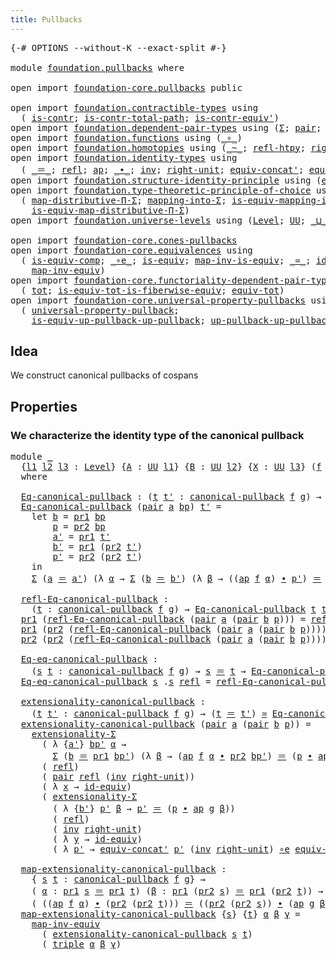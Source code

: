 ```yaml
---
title: Pullbacks
---
```


<pre class="Agda"><a id="35" class="Symbol">{-#</a> <a id="39" class="Keyword">OPTIONS</a> <a id="47" class="Pragma">--without-K</a> <a id="59" class="Pragma">--exact-split</a> <a id="73" class="Symbol">#-}</a>

<a id="78" class="Keyword">module</a> <a id="85" href="foundation.pullbacks.html" class="Module">foundation.pullbacks</a> <a id="106" class="Keyword">where</a>

<a id="113" class="Keyword">open</a> <a id="118" class="Keyword">import</a> <a id="125" href="foundation-core.pullbacks.html" class="Module">foundation-core.pullbacks</a> <a id="151" class="Keyword">public</a>

<a id="159" class="Keyword">open</a> <a id="164" class="Keyword">import</a> <a id="171" href="foundation.contractible-types.html" class="Module">foundation.contractible-types</a> <a id="201" class="Keyword">using</a>
  <a id="209" class="Symbol">(</a> <a id="211" href="foundation-core.contractible-types.html#1006" class="Function">is-contr</a><a id="219" class="Symbol">;</a> <a id="221" href="foundation-core.contractible-types.html#2046" class="Function">is-contr-total-path</a><a id="240" class="Symbol">;</a> <a id="242" href="foundation-core.contractible-types.html#3813" class="Function">is-contr-equiv&#39;</a><a id="257" class="Symbol">)</a>
<a id="259" class="Keyword">open</a> <a id="264" class="Keyword">import</a> <a id="271" href="foundation.dependent-pair-types.html" class="Module">foundation.dependent-pair-types</a> <a id="303" class="Keyword">using</a> <a id="309" class="Symbol">(</a><a id="310" href="foundation-core.dependent-pair-types.html#515" class="Record">Σ</a><a id="311" class="Symbol">;</a> <a id="313" href="foundation-core.dependent-pair-types.html#588" class="InductiveConstructor">pair</a><a id="317" class="Symbol">;</a> <a id="319" href="foundation-core.dependent-pair-types.html#605" class="Field">pr1</a><a id="322" class="Symbol">;</a> <a id="324" href="foundation-core.dependent-pair-types.html#617" class="Field">pr2</a><a id="327" class="Symbol">;</a> <a id="329" href="foundation-core.dependent-pair-types.html#1077" class="Function">triple</a><a id="335" class="Symbol">)</a>
<a id="337" class="Keyword">open</a> <a id="342" class="Keyword">import</a> <a id="349" href="foundation.functions.html" class="Module">foundation.functions</a> <a id="370" class="Keyword">using</a> <a id="376" class="Symbol">(</a><a id="377" href="foundation-core.functions.html#420" class="Function Operator">_∘_</a><a id="380" class="Symbol">)</a>
<a id="382" class="Keyword">open</a> <a id="387" class="Keyword">import</a> <a id="394" href="foundation.homotopies.html" class="Module">foundation.homotopies</a> <a id="416" class="Keyword">using</a> <a id="422" class="Symbol">(</a><a id="423" href="foundation-core.homotopies.html#627" class="Function Operator">_~_</a><a id="426" class="Symbol">;</a> <a id="428" href="foundation-core.homotopies.html#741" class="Function">refl-htpy</a><a id="437" class="Symbol">;</a> <a id="439" href="foundation-core.homotopies.html#2584" class="Function">right-unit-htpy</a><a id="454" class="Symbol">)</a>
<a id="456" class="Keyword">open</a> <a id="461" class="Keyword">import</a> <a id="468" href="foundation.identity-types.html" class="Module">foundation.identity-types</a> <a id="494" class="Keyword">using</a>
  <a id="502" class="Symbol">(</a> <a id="504" href="foundation-core.identity-types.html#1865" class="Function Operator">_＝_</a><a id="507" class="Symbol">;</a> <a id="509" href="foundation-core.identity-types.html#1820" class="InductiveConstructor">refl</a><a id="513" class="Symbol">;</a> <a id="515" href="foundation-core.identity-types.html#4003" class="Function">ap</a><a id="517" class="Symbol">;</a> <a id="519" href="foundation-core.identity-types.html#2425" class="Function Operator">_∙_</a><a id="522" class="Symbol">;</a> <a id="524" href="foundation-core.identity-types.html#2729" class="Function">inv</a><a id="527" class="Symbol">;</a> <a id="529" href="foundation-core.identity-types.html#3074" class="Function">right-unit</a><a id="539" class="Symbol">;</a> <a id="541" href="foundation.identity-types.html#2709" class="Function">equiv-concat&#39;</a><a id="554" class="Symbol">;</a> <a id="556" href="foundation.identity-types.html#1228" class="Function">equiv-inv</a><a id="565" class="Symbol">)</a>
<a id="567" class="Keyword">open</a> <a id="572" class="Keyword">import</a> <a id="579" href="foundation.structure-identity-principle.html" class="Module">foundation.structure-identity-principle</a> <a id="619" class="Keyword">using</a> <a id="625" class="Symbol">(</a><a id="626" href="foundation.structure-identity-principle.html#2994" class="Function">extensionality-Σ</a><a id="642" class="Symbol">)</a>
<a id="644" class="Keyword">open</a> <a id="649" class="Keyword">import</a> <a id="656" href="foundation.type-theoretic-principle-of-choice.html" class="Module">foundation.type-theoretic-principle-of-choice</a> <a id="702" class="Keyword">using</a>
  <a id="710" class="Symbol">(</a> <a id="712" href="foundation.type-theoretic-principle-of-choice.html#2774" class="Function">map-distributive-Π-Σ</a><a id="732" class="Symbol">;</a> <a id="734" href="foundation.type-theoretic-principle-of-choice.html#6373" class="Function">mapping-into-Σ</a><a id="748" class="Symbol">;</a> <a id="750" href="foundation.type-theoretic-principle-of-choice.html#6577" class="Function">is-equiv-mapping-into-Σ</a><a id="773" class="Symbol">;</a>
    <a id="779" href="foundation.type-theoretic-principle-of-choice.html#3923" class="Function">is-equiv-map-distributive-Π-Σ</a><a id="808" class="Symbol">)</a>
<a id="810" class="Keyword">open</a> <a id="815" class="Keyword">import</a> <a id="822" href="foundation.universe-levels.html" class="Module">foundation.universe-levels</a> <a id="849" class="Keyword">using</a> <a id="855" class="Symbol">(</a><a id="856" href="Agda.Primitive.html#597" class="Postulate">Level</a><a id="861" class="Symbol">;</a> <a id="863" href="foundation-core.universe-levels.html#235" class="Primitive">UU</a><a id="865" class="Symbol">;</a> <a id="867" href="Agda.Primitive.html#810" class="Primitive Operator">_⊔_</a><a id="870" class="Symbol">)</a>

<a id="873" class="Keyword">open</a> <a id="878" class="Keyword">import</a> <a id="885" href="foundation-core.cones-pullbacks.html" class="Module">foundation-core.cones-pullbacks</a>
<a id="917" class="Keyword">open</a> <a id="922" class="Keyword">import</a> <a id="929" href="foundation-core.equivalences.html" class="Module">foundation-core.equivalences</a> <a id="958" class="Keyword">using</a>
  <a id="966" class="Symbol">(</a> <a id="968" href="foundation-core.equivalences.html#7197" class="Function">is-equiv-comp</a><a id="981" class="Symbol">;</a> <a id="983" href="foundation-core.equivalences.html#7869" class="Function Operator">_∘e_</a><a id="987" class="Symbol">;</a> <a id="989" href="foundation-core.equivalences.html#1556" class="Function">is-equiv</a><a id="997" class="Symbol">;</a> <a id="999" href="foundation-core.equivalences.html#4187" class="Function">map-inv-is-equiv</a><a id="1015" class="Symbol">;</a> <a id="1017" href="foundation-core.equivalences.html#1621" class="Function Operator">_≃_</a><a id="1020" class="Symbol">;</a> <a id="1022" href="foundation-core.equivalences.html#2494" class="Function">id-equiv</a><a id="1030" class="Symbol">;</a>
    <a id="1036" href="foundation-core.equivalences.html#5036" class="Function">map-inv-equiv</a><a id="1049" class="Symbol">)</a>
<a id="1051" class="Keyword">open</a> <a id="1056" class="Keyword">import</a> <a id="1063" href="foundation-core.functoriality-dependent-pair-types.html" class="Module">foundation-core.functoriality-dependent-pair-types</a> <a id="1114" class="Keyword">using</a>
  <a id="1122" class="Symbol">(</a> <a id="1124" href="foundation-core.functoriality-dependent-pair-types.html#1894" class="Function">tot</a><a id="1127" class="Symbol">;</a> <a id="1129" href="foundation-core.functoriality-dependent-pair-types.html#5882" class="Function">is-equiv-tot-is-fiberwise-equiv</a><a id="1160" class="Symbol">;</a> <a id="1162" href="foundation-core.functoriality-dependent-pair-types.html#6817" class="Function">equiv-tot</a><a id="1171" class="Symbol">)</a>
<a id="1173" class="Keyword">open</a> <a id="1178" class="Keyword">import</a> <a id="1185" href="foundation-core.universal-property-pullbacks.html" class="Module">foundation-core.universal-property-pullbacks</a> <a id="1230" class="Keyword">using</a>
  <a id="1238" class="Symbol">(</a> <a id="1240" href="foundation-core.universal-property-pullbacks.html#687" class="Function">universal-property-pullback</a><a id="1267" class="Symbol">;</a>
    <a id="1273" href="foundation-core.universal-property-pullbacks.html#1468" class="Function">is-equiv-up-pullback-up-pullback</a><a id="1305" class="Symbol">;</a> <a id="1307" href="foundation-core.universal-property-pullbacks.html#1950" class="Function">up-pullback-up-pullback-is-equiv</a><a id="1339" class="Symbol">)</a>
</pre>
## Idea

We construct canonical pullbacks of cospans

## Properties

### We characterize the identity type of the canonical pullback

<pre class="Agda"><a id="1488" class="Keyword">module</a> <a id="1495" href="foundation.pullbacks.html#1495" class="Module">_</a>
  <a id="1499" class="Symbol">{</a><a id="1500" href="foundation.pullbacks.html#1500" class="Bound">l1</a> <a id="1503" href="foundation.pullbacks.html#1503" class="Bound">l2</a> <a id="1506" href="foundation.pullbacks.html#1506" class="Bound">l3</a> <a id="1509" class="Symbol">:</a> <a id="1511" href="Agda.Primitive.html#597" class="Postulate">Level</a><a id="1516" class="Symbol">}</a> <a id="1518" class="Symbol">{</a><a id="1519" href="foundation.pullbacks.html#1519" class="Bound">A</a> <a id="1521" class="Symbol">:</a> <a id="1523" href="foundation-core.universe-levels.html#235" class="Primitive">UU</a> <a id="1526" href="foundation.pullbacks.html#1500" class="Bound">l1</a><a id="1528" class="Symbol">}</a> <a id="1530" class="Symbol">{</a><a id="1531" href="foundation.pullbacks.html#1531" class="Bound">B</a> <a id="1533" class="Symbol">:</a> <a id="1535" href="foundation-core.universe-levels.html#235" class="Primitive">UU</a> <a id="1538" href="foundation.pullbacks.html#1503" class="Bound">l2</a><a id="1540" class="Symbol">}</a> <a id="1542" class="Symbol">{</a><a id="1543" href="foundation.pullbacks.html#1543" class="Bound">X</a> <a id="1545" class="Symbol">:</a> <a id="1547" href="foundation-core.universe-levels.html#235" class="Primitive">UU</a> <a id="1550" href="foundation.pullbacks.html#1506" class="Bound">l3</a><a id="1552" class="Symbol">}</a> <a id="1554" class="Symbol">(</a><a id="1555" href="foundation.pullbacks.html#1555" class="Bound">f</a> <a id="1557" class="Symbol">:</a> <a id="1559" href="foundation.pullbacks.html#1519" class="Bound">A</a> <a id="1561" class="Symbol">→</a> <a id="1563" href="foundation.pullbacks.html#1543" class="Bound">X</a><a id="1564" class="Symbol">)</a> <a id="1566" class="Symbol">(</a><a id="1567" href="foundation.pullbacks.html#1567" class="Bound">g</a> <a id="1569" class="Symbol">:</a> <a id="1571" href="foundation.pullbacks.html#1531" class="Bound">B</a> <a id="1573" class="Symbol">→</a> <a id="1575" href="foundation.pullbacks.html#1543" class="Bound">X</a><a id="1576" class="Symbol">)</a>
  <a id="1580" class="Keyword">where</a>

  <a id="1589" href="foundation.pullbacks.html#1589" class="Function">Eq-canonical-pullback</a> <a id="1611" class="Symbol">:</a> <a id="1613" class="Symbol">(</a><a id="1614" href="foundation.pullbacks.html#1614" class="Bound">t</a> <a id="1616" href="foundation.pullbacks.html#1616" class="Bound">t&#39;</a> <a id="1619" class="Symbol">:</a> <a id="1621" href="foundation-core.pullbacks.html#820" class="Function">canonical-pullback</a> <a id="1640" href="foundation.pullbacks.html#1555" class="Bound">f</a> <a id="1642" href="foundation.pullbacks.html#1567" class="Bound">g</a><a id="1643" class="Symbol">)</a> <a id="1645" class="Symbol">→</a> <a id="1647" href="foundation-core.universe-levels.html#235" class="Primitive">UU</a> <a id="1650" class="Symbol">(</a><a id="1651" href="foundation.pullbacks.html#1500" class="Bound">l1</a> <a id="1654" href="Agda.Primitive.html#810" class="Primitive Operator">⊔</a> <a id="1656" class="Symbol">(</a><a id="1657" href="foundation.pullbacks.html#1503" class="Bound">l2</a> <a id="1660" href="Agda.Primitive.html#810" class="Primitive Operator">⊔</a> <a id="1662" href="foundation.pullbacks.html#1506" class="Bound">l3</a><a id="1664" class="Symbol">))</a>
  <a id="1669" href="foundation.pullbacks.html#1589" class="Function">Eq-canonical-pullback</a> <a id="1691" class="Symbol">(</a><a id="1692" href="foundation-core.dependent-pair-types.html#588" class="InductiveConstructor">pair</a> <a id="1697" href="foundation.pullbacks.html#1697" class="Bound">a</a> <a id="1699" href="foundation.pullbacks.html#1699" class="Bound">bp</a><a id="1701" class="Symbol">)</a> <a id="1703" href="foundation.pullbacks.html#1703" class="Bound">t&#39;</a> <a id="1706" class="Symbol">=</a>
    <a id="1712" class="Keyword">let</a> <a id="1716" href="foundation.pullbacks.html#1716" class="Bound">b</a> <a id="1718" class="Symbol">=</a> <a id="1720" href="foundation-core.dependent-pair-types.html#605" class="Field">pr1</a> <a id="1724" href="foundation.pullbacks.html#1699" class="Bound">bp</a>
        <a id="1735" href="foundation.pullbacks.html#1735" class="Bound">p</a> <a id="1737" class="Symbol">=</a> <a id="1739" href="foundation-core.dependent-pair-types.html#617" class="Field">pr2</a> <a id="1743" href="foundation.pullbacks.html#1699" class="Bound">bp</a>
        <a id="1754" href="foundation.pullbacks.html#1754" class="Bound">a&#39;</a> <a id="1757" class="Symbol">=</a> <a id="1759" href="foundation-core.dependent-pair-types.html#605" class="Field">pr1</a> <a id="1763" href="foundation.pullbacks.html#1703" class="Bound">t&#39;</a>
        <a id="1774" href="foundation.pullbacks.html#1774" class="Bound">b&#39;</a> <a id="1777" class="Symbol">=</a> <a id="1779" href="foundation-core.dependent-pair-types.html#605" class="Field">pr1</a> <a id="1783" class="Symbol">(</a><a id="1784" href="foundation-core.dependent-pair-types.html#617" class="Field">pr2</a> <a id="1788" href="foundation.pullbacks.html#1703" class="Bound">t&#39;</a><a id="1790" class="Symbol">)</a>
        <a id="1800" href="foundation.pullbacks.html#1800" class="Bound">p&#39;</a> <a id="1803" class="Symbol">=</a> <a id="1805" href="foundation-core.dependent-pair-types.html#617" class="Field">pr2</a> <a id="1809" class="Symbol">(</a><a id="1810" href="foundation-core.dependent-pair-types.html#617" class="Field">pr2</a> <a id="1814" href="foundation.pullbacks.html#1703" class="Bound">t&#39;</a><a id="1816" class="Symbol">)</a>
    <a id="1822" class="Keyword">in</a>
    <a id="1829" href="foundation-core.dependent-pair-types.html#515" class="Record">Σ</a> <a id="1831" class="Symbol">(</a><a id="1832" href="foundation.pullbacks.html#1697" class="Bound">a</a> <a id="1834" href="foundation-core.identity-types.html#1865" class="Function Operator">＝</a> <a id="1836" href="foundation.pullbacks.html#1754" class="Bound">a&#39;</a><a id="1838" class="Symbol">)</a> <a id="1840" class="Symbol">(λ</a> <a id="1843" href="foundation.pullbacks.html#1843" class="Bound">α</a> <a id="1845" class="Symbol">→</a> <a id="1847" href="foundation-core.dependent-pair-types.html#515" class="Record">Σ</a> <a id="1849" class="Symbol">(</a><a id="1850" href="foundation.pullbacks.html#1716" class="Bound">b</a> <a id="1852" href="foundation-core.identity-types.html#1865" class="Function Operator">＝</a> <a id="1854" href="foundation.pullbacks.html#1774" class="Bound">b&#39;</a><a id="1856" class="Symbol">)</a> <a id="1858" class="Symbol">(λ</a> <a id="1861" href="foundation.pullbacks.html#1861" class="Bound">β</a> <a id="1863" class="Symbol">→</a> <a id="1865" class="Symbol">((</a><a id="1867" href="foundation-core.identity-types.html#4003" class="Function">ap</a> <a id="1870" href="foundation.pullbacks.html#1555" class="Bound">f</a> <a id="1872" href="foundation.pullbacks.html#1843" class="Bound">α</a><a id="1873" class="Symbol">)</a> <a id="1875" href="foundation-core.identity-types.html#2425" class="Function Operator">∙</a> <a id="1877" href="foundation.pullbacks.html#1800" class="Bound">p&#39;</a><a id="1879" class="Symbol">)</a> <a id="1881" href="foundation-core.identity-types.html#1865" class="Function Operator">＝</a> <a id="1883" class="Symbol">(</a><a id="1884" href="foundation.pullbacks.html#1735" class="Bound">p</a> <a id="1886" href="foundation-core.identity-types.html#2425" class="Function Operator">∙</a> <a id="1888" class="Symbol">(</a><a id="1889" href="foundation-core.identity-types.html#4003" class="Function">ap</a> <a id="1892" href="foundation.pullbacks.html#1567" class="Bound">g</a> <a id="1894" href="foundation.pullbacks.html#1861" class="Bound">β</a><a id="1895" class="Symbol">))))</a>

  <a id="1903" href="foundation.pullbacks.html#1903" class="Function">refl-Eq-canonical-pullback</a> <a id="1930" class="Symbol">:</a>
    <a id="1936" class="Symbol">(</a><a id="1937" href="foundation.pullbacks.html#1937" class="Bound">t</a> <a id="1939" class="Symbol">:</a> <a id="1941" href="foundation-core.pullbacks.html#820" class="Function">canonical-pullback</a> <a id="1960" href="foundation.pullbacks.html#1555" class="Bound">f</a> <a id="1962" href="foundation.pullbacks.html#1567" class="Bound">g</a><a id="1963" class="Symbol">)</a> <a id="1965" class="Symbol">→</a> <a id="1967" href="foundation.pullbacks.html#1589" class="Function">Eq-canonical-pullback</a> <a id="1989" href="foundation.pullbacks.html#1937" class="Bound">t</a> <a id="1991" href="foundation.pullbacks.html#1937" class="Bound">t</a>
  <a id="1995" href="foundation-core.dependent-pair-types.html#605" class="Field">pr1</a> <a id="1999" class="Symbol">(</a><a id="2000" href="foundation.pullbacks.html#1903" class="Function">refl-Eq-canonical-pullback</a> <a id="2027" class="Symbol">(</a><a id="2028" href="foundation-core.dependent-pair-types.html#588" class="InductiveConstructor">pair</a> <a id="2033" href="foundation.pullbacks.html#2033" class="Bound">a</a> <a id="2035" class="Symbol">(</a><a id="2036" href="foundation-core.dependent-pair-types.html#588" class="InductiveConstructor">pair</a> <a id="2041" href="foundation.pullbacks.html#2041" class="Bound">b</a> <a id="2043" href="foundation.pullbacks.html#2043" class="Bound">p</a><a id="2044" class="Symbol">)))</a> <a id="2048" class="Symbol">=</a> <a id="2050" href="foundation-core.identity-types.html#1820" class="InductiveConstructor">refl</a>
  <a id="2057" href="foundation-core.dependent-pair-types.html#605" class="Field">pr1</a> <a id="2061" class="Symbol">(</a><a id="2062" href="foundation-core.dependent-pair-types.html#617" class="Field">pr2</a> <a id="2066" class="Symbol">(</a><a id="2067" href="foundation.pullbacks.html#1903" class="Function">refl-Eq-canonical-pullback</a> <a id="2094" class="Symbol">(</a><a id="2095" href="foundation-core.dependent-pair-types.html#588" class="InductiveConstructor">pair</a> <a id="2100" href="foundation.pullbacks.html#2100" class="Bound">a</a> <a id="2102" class="Symbol">(</a><a id="2103" href="foundation-core.dependent-pair-types.html#588" class="InductiveConstructor">pair</a> <a id="2108" href="foundation.pullbacks.html#2108" class="Bound">b</a> <a id="2110" href="foundation.pullbacks.html#2110" class="Bound">p</a><a id="2111" class="Symbol">))))</a> <a id="2116" class="Symbol">=</a> <a id="2118" href="foundation-core.identity-types.html#1820" class="InductiveConstructor">refl</a>
  <a id="2125" href="foundation-core.dependent-pair-types.html#617" class="Field">pr2</a> <a id="2129" class="Symbol">(</a><a id="2130" href="foundation-core.dependent-pair-types.html#617" class="Field">pr2</a> <a id="2134" class="Symbol">(</a><a id="2135" href="foundation.pullbacks.html#1903" class="Function">refl-Eq-canonical-pullback</a> <a id="2162" class="Symbol">(</a><a id="2163" href="foundation-core.dependent-pair-types.html#588" class="InductiveConstructor">pair</a> <a id="2168" href="foundation.pullbacks.html#2168" class="Bound">a</a> <a id="2170" class="Symbol">(</a><a id="2171" href="foundation-core.dependent-pair-types.html#588" class="InductiveConstructor">pair</a> <a id="2176" href="foundation.pullbacks.html#2176" class="Bound">b</a> <a id="2178" href="foundation.pullbacks.html#2178" class="Bound">p</a><a id="2179" class="Symbol">))))</a> <a id="2184" class="Symbol">=</a> <a id="2186" href="foundation-core.identity-types.html#2729" class="Function">inv</a> <a id="2190" href="foundation-core.identity-types.html#3074" class="Function">right-unit</a>

  <a id="2204" href="foundation.pullbacks.html#2204" class="Function">Eq-eq-canonical-pullback</a> <a id="2229" class="Symbol">:</a>
    <a id="2235" class="Symbol">(</a><a id="2236" href="foundation.pullbacks.html#2236" class="Bound">s</a> <a id="2238" href="foundation.pullbacks.html#2238" class="Bound">t</a> <a id="2240" class="Symbol">:</a> <a id="2242" href="foundation-core.pullbacks.html#820" class="Function">canonical-pullback</a> <a id="2261" href="foundation.pullbacks.html#1555" class="Bound">f</a> <a id="2263" href="foundation.pullbacks.html#1567" class="Bound">g</a><a id="2264" class="Symbol">)</a> <a id="2266" class="Symbol">→</a> <a id="2268" href="foundation.pullbacks.html#2236" class="Bound">s</a> <a id="2270" href="foundation-core.identity-types.html#1865" class="Function Operator">＝</a> <a id="2272" href="foundation.pullbacks.html#2238" class="Bound">t</a> <a id="2274" class="Symbol">→</a> <a id="2276" href="foundation.pullbacks.html#1589" class="Function">Eq-canonical-pullback</a> <a id="2298" href="foundation.pullbacks.html#2236" class="Bound">s</a> <a id="2300" href="foundation.pullbacks.html#2238" class="Bound">t</a>
  <a id="2304" href="foundation.pullbacks.html#2204" class="Function">Eq-eq-canonical-pullback</a> <a id="2329" href="foundation.pullbacks.html#2329" class="Bound">s</a> <a id="2331" class="DottedPattern Symbol">.</a><a id="2332" href="foundation.pullbacks.html#2329" class="DottedPattern Bound">s</a> <a id="2334" href="foundation-core.identity-types.html#1820" class="InductiveConstructor">refl</a> <a id="2339" class="Symbol">=</a> <a id="2341" href="foundation.pullbacks.html#1903" class="Function">refl-Eq-canonical-pullback</a> <a id="2368" href="foundation.pullbacks.html#2329" class="Bound">s</a>

  <a id="2373" href="foundation.pullbacks.html#2373" class="Function">extensionality-canonical-pullback</a> <a id="2407" class="Symbol">:</a>
    <a id="2413" class="Symbol">(</a><a id="2414" href="foundation.pullbacks.html#2414" class="Bound">t</a> <a id="2416" href="foundation.pullbacks.html#2416" class="Bound">t&#39;</a> <a id="2419" class="Symbol">:</a> <a id="2421" href="foundation-core.pullbacks.html#820" class="Function">canonical-pullback</a> <a id="2440" href="foundation.pullbacks.html#1555" class="Bound">f</a> <a id="2442" href="foundation.pullbacks.html#1567" class="Bound">g</a><a id="2443" class="Symbol">)</a> <a id="2445" class="Symbol">→</a> <a id="2447" class="Symbol">(</a><a id="2448" href="foundation.pullbacks.html#2414" class="Bound">t</a> <a id="2450" href="foundation-core.identity-types.html#1865" class="Function Operator">＝</a> <a id="2452" href="foundation.pullbacks.html#2416" class="Bound">t&#39;</a><a id="2454" class="Symbol">)</a> <a id="2456" href="foundation-core.equivalences.html#1621" class="Function Operator">≃</a> <a id="2458" href="foundation.pullbacks.html#1589" class="Function">Eq-canonical-pullback</a> <a id="2480" href="foundation.pullbacks.html#2414" class="Bound">t</a> <a id="2482" href="foundation.pullbacks.html#2416" class="Bound">t&#39;</a>
  <a id="2487" href="foundation.pullbacks.html#2373" class="Function">extensionality-canonical-pullback</a> <a id="2521" class="Symbol">(</a><a id="2522" href="foundation-core.dependent-pair-types.html#588" class="InductiveConstructor">pair</a> <a id="2527" href="foundation.pullbacks.html#2527" class="Bound">a</a> <a id="2529" class="Symbol">(</a><a id="2530" href="foundation-core.dependent-pair-types.html#588" class="InductiveConstructor">pair</a> <a id="2535" href="foundation.pullbacks.html#2535" class="Bound">b</a> <a id="2537" href="foundation.pullbacks.html#2537" class="Bound">p</a><a id="2538" class="Symbol">))</a> <a id="2541" class="Symbol">=</a>
    <a id="2547" href="foundation.structure-identity-principle.html#2994" class="Function">extensionality-Σ</a>
      <a id="2570" class="Symbol">(</a> <a id="2572" class="Symbol">λ</a> <a id="2574" class="Symbol">{</a><a id="2575" href="foundation.pullbacks.html#2575" class="Bound">a&#39;</a><a id="2577" class="Symbol">}</a> <a id="2579" href="foundation.pullbacks.html#2579" class="Bound">bp&#39;</a> <a id="2583" href="foundation.pullbacks.html#2583" class="Bound">α</a> <a id="2585" class="Symbol">→</a>
        <a id="2595" href="foundation-core.dependent-pair-types.html#515" class="Record">Σ</a> <a id="2597" class="Symbol">(</a><a id="2598" href="foundation.pullbacks.html#2535" class="Bound">b</a> <a id="2600" href="foundation-core.identity-types.html#1865" class="Function Operator">＝</a> <a id="2602" href="foundation-core.dependent-pair-types.html#605" class="Field">pr1</a> <a id="2606" href="foundation.pullbacks.html#2579" class="Bound">bp&#39;</a><a id="2609" class="Symbol">)</a> <a id="2611" class="Symbol">(λ</a> <a id="2614" href="foundation.pullbacks.html#2614" class="Bound">β</a> <a id="2616" class="Symbol">→</a> <a id="2618" class="Symbol">(</a><a id="2619" href="foundation-core.identity-types.html#4003" class="Function">ap</a> <a id="2622" href="foundation.pullbacks.html#1555" class="Bound">f</a> <a id="2624" href="foundation.pullbacks.html#2583" class="Bound">α</a> <a id="2626" href="foundation-core.identity-types.html#2425" class="Function Operator">∙</a> <a id="2628" href="foundation-core.dependent-pair-types.html#617" class="Field">pr2</a> <a id="2632" href="foundation.pullbacks.html#2579" class="Bound">bp&#39;</a><a id="2635" class="Symbol">)</a> <a id="2637" href="foundation-core.identity-types.html#1865" class="Function Operator">＝</a> <a id="2639" class="Symbol">(</a><a id="2640" href="foundation.pullbacks.html#2537" class="Bound">p</a> <a id="2642" href="foundation-core.identity-types.html#2425" class="Function Operator">∙</a> <a id="2644" href="foundation-core.identity-types.html#4003" class="Function">ap</a> <a id="2647" href="foundation.pullbacks.html#1567" class="Bound">g</a> <a id="2649" href="foundation.pullbacks.html#2614" class="Bound">β</a><a id="2650" class="Symbol">)))</a>
      <a id="2660" class="Symbol">(</a> <a id="2662" href="foundation-core.identity-types.html#1820" class="InductiveConstructor">refl</a><a id="2666" class="Symbol">)</a>
      <a id="2674" class="Symbol">(</a> <a id="2676" href="foundation-core.dependent-pair-types.html#588" class="InductiveConstructor">pair</a> <a id="2681" href="foundation-core.identity-types.html#1820" class="InductiveConstructor">refl</a> <a id="2686" class="Symbol">(</a><a id="2687" href="foundation-core.identity-types.html#2729" class="Function">inv</a> <a id="2691" href="foundation-core.identity-types.html#3074" class="Function">right-unit</a><a id="2701" class="Symbol">))</a>
      <a id="2710" class="Symbol">(</a> <a id="2712" class="Symbol">λ</a> <a id="2714" href="foundation.pullbacks.html#2714" class="Bound">x</a> <a id="2716" class="Symbol">→</a> <a id="2718" href="foundation-core.equivalences.html#2494" class="Function">id-equiv</a><a id="2726" class="Symbol">)</a>
      <a id="2734" class="Symbol">(</a> <a id="2736" href="foundation.structure-identity-principle.html#2994" class="Function">extensionality-Σ</a>
        <a id="2761" class="Symbol">(</a> <a id="2763" class="Symbol">λ</a> <a id="2765" class="Symbol">{</a><a id="2766" href="foundation.pullbacks.html#2766" class="Bound">b&#39;</a><a id="2768" class="Symbol">}</a> <a id="2770" href="foundation.pullbacks.html#2770" class="Bound">p&#39;</a> <a id="2773" href="foundation.pullbacks.html#2773" class="Bound">β</a> <a id="2775" class="Symbol">→</a> <a id="2777" href="foundation.pullbacks.html#2770" class="Bound">p&#39;</a> <a id="2780" href="foundation-core.identity-types.html#1865" class="Function Operator">＝</a> <a id="2782" class="Symbol">(</a><a id="2783" href="foundation.pullbacks.html#2537" class="Bound">p</a> <a id="2785" href="foundation-core.identity-types.html#2425" class="Function Operator">∙</a> <a id="2787" href="foundation-core.identity-types.html#4003" class="Function">ap</a> <a id="2790" href="foundation.pullbacks.html#1567" class="Bound">g</a> <a id="2792" href="foundation.pullbacks.html#2773" class="Bound">β</a><a id="2793" class="Symbol">))</a>
        <a id="2804" class="Symbol">(</a> <a id="2806" href="foundation-core.identity-types.html#1820" class="InductiveConstructor">refl</a><a id="2810" class="Symbol">)</a>
        <a id="2820" class="Symbol">(</a> <a id="2822" href="foundation-core.identity-types.html#2729" class="Function">inv</a> <a id="2826" href="foundation-core.identity-types.html#3074" class="Function">right-unit</a><a id="2836" class="Symbol">)</a>
        <a id="2846" class="Symbol">(</a> <a id="2848" class="Symbol">λ</a> <a id="2850" href="foundation.pullbacks.html#2850" class="Bound">y</a> <a id="2852" class="Symbol">→</a> <a id="2854" href="foundation-core.equivalences.html#2494" class="Function">id-equiv</a><a id="2862" class="Symbol">)</a>
        <a id="2872" class="Symbol">(</a> <a id="2874" class="Symbol">λ</a> <a id="2876" href="foundation.pullbacks.html#2876" class="Bound">p&#39;</a> <a id="2879" class="Symbol">→</a> <a id="2881" href="foundation.identity-types.html#2709" class="Function">equiv-concat&#39;</a> <a id="2895" href="foundation.pullbacks.html#2876" class="Bound">p&#39;</a> <a id="2898" class="Symbol">(</a><a id="2899" href="foundation-core.identity-types.html#2729" class="Function">inv</a> <a id="2903" href="foundation-core.identity-types.html#3074" class="Function">right-unit</a><a id="2913" class="Symbol">)</a> <a id="2915" href="foundation-core.equivalences.html#7869" class="Function Operator">∘e</a> <a id="2918" href="foundation.identity-types.html#1228" class="Function">equiv-inv</a> <a id="2928" href="foundation.pullbacks.html#2537" class="Bound">p</a> <a id="2930" href="foundation.pullbacks.html#2876" class="Bound">p&#39;</a><a id="2932" class="Symbol">))</a>

  <a id="2938" href="foundation.pullbacks.html#2938" class="Function">map-extensionality-canonical-pullback</a> <a id="2976" class="Symbol">:</a>
    <a id="2982" class="Symbol">{</a> <a id="2984" href="foundation.pullbacks.html#2984" class="Bound">s</a> <a id="2986" href="foundation.pullbacks.html#2986" class="Bound">t</a> <a id="2988" class="Symbol">:</a> <a id="2990" href="foundation-core.pullbacks.html#820" class="Function">canonical-pullback</a> <a id="3009" href="foundation.pullbacks.html#1555" class="Bound">f</a> <a id="3011" href="foundation.pullbacks.html#1567" class="Bound">g</a><a id="3012" class="Symbol">}</a> <a id="3014" class="Symbol">→</a>
    <a id="3020" class="Symbol">(</a> <a id="3022" href="foundation.pullbacks.html#3022" class="Bound">α</a> <a id="3024" class="Symbol">:</a> <a id="3026" href="foundation-core.dependent-pair-types.html#605" class="Field">pr1</a> <a id="3030" href="foundation.pullbacks.html#2984" class="Bound">s</a> <a id="3032" href="foundation-core.identity-types.html#1865" class="Function Operator">＝</a> <a id="3034" href="foundation-core.dependent-pair-types.html#605" class="Field">pr1</a> <a id="3038" href="foundation.pullbacks.html#2986" class="Bound">t</a><a id="3039" class="Symbol">)</a> <a id="3041" class="Symbol">(</a><a id="3042" href="foundation.pullbacks.html#3042" class="Bound">β</a> <a id="3044" class="Symbol">:</a> <a id="3046" href="foundation-core.dependent-pair-types.html#605" class="Field">pr1</a> <a id="3050" class="Symbol">(</a><a id="3051" href="foundation-core.dependent-pair-types.html#617" class="Field">pr2</a> <a id="3055" href="foundation.pullbacks.html#2984" class="Bound">s</a><a id="3056" class="Symbol">)</a> <a id="3058" href="foundation-core.identity-types.html#1865" class="Function Operator">＝</a> <a id="3060" href="foundation-core.dependent-pair-types.html#605" class="Field">pr1</a> <a id="3064" class="Symbol">(</a><a id="3065" href="foundation-core.dependent-pair-types.html#617" class="Field">pr2</a> <a id="3069" href="foundation.pullbacks.html#2986" class="Bound">t</a><a id="3070" class="Symbol">))</a> <a id="3073" class="Symbol">→</a>
    <a id="3079" class="Symbol">(</a> <a id="3081" class="Symbol">((</a><a id="3083" href="foundation-core.identity-types.html#4003" class="Function">ap</a> <a id="3086" href="foundation.pullbacks.html#1555" class="Bound">f</a> <a id="3088" href="foundation.pullbacks.html#3022" class="Bound">α</a><a id="3089" class="Symbol">)</a> <a id="3091" href="foundation-core.identity-types.html#2425" class="Function Operator">∙</a> <a id="3093" class="Symbol">(</a><a id="3094" href="foundation-core.dependent-pair-types.html#617" class="Field">pr2</a> <a id="3098" class="Symbol">(</a><a id="3099" href="foundation-core.dependent-pair-types.html#617" class="Field">pr2</a> <a id="3103" href="foundation.pullbacks.html#2986" class="Bound">t</a><a id="3104" class="Symbol">)))</a> <a id="3108" href="foundation-core.identity-types.html#1865" class="Function Operator">＝</a> <a id="3110" class="Symbol">((</a><a id="3112" href="foundation-core.dependent-pair-types.html#617" class="Field">pr2</a> <a id="3116" class="Symbol">(</a><a id="3117" href="foundation-core.dependent-pair-types.html#617" class="Field">pr2</a> <a id="3121" href="foundation.pullbacks.html#2984" class="Bound">s</a><a id="3122" class="Symbol">))</a> <a id="3125" href="foundation-core.identity-types.html#2425" class="Function Operator">∙</a> <a id="3127" class="Symbol">(</a><a id="3128" href="foundation-core.identity-types.html#4003" class="Function">ap</a> <a id="3131" href="foundation.pullbacks.html#1567" class="Bound">g</a> <a id="3133" href="foundation.pullbacks.html#3042" class="Bound">β</a><a id="3134" class="Symbol">)))</a> <a id="3138" class="Symbol">→</a> <a id="3140" href="foundation.pullbacks.html#2984" class="Bound">s</a> <a id="3142" href="foundation-core.identity-types.html#1865" class="Function Operator">＝</a> <a id="3144" href="foundation.pullbacks.html#2986" class="Bound">t</a>
  <a id="3148" href="foundation.pullbacks.html#2938" class="Function">map-extensionality-canonical-pullback</a> <a id="3186" class="Symbol">{</a><a id="3187" href="foundation.pullbacks.html#3187" class="Bound">s</a><a id="3188" class="Symbol">}</a> <a id="3190" class="Symbol">{</a><a id="3191" href="foundation.pullbacks.html#3191" class="Bound">t</a><a id="3192" class="Symbol">}</a> <a id="3194" href="foundation.pullbacks.html#3194" class="Bound">α</a> <a id="3196" href="foundation.pullbacks.html#3196" class="Bound">β</a> <a id="3198" href="foundation.pullbacks.html#3198" class="Bound">γ</a> <a id="3200" class="Symbol">=</a>
    <a id="3206" href="foundation-core.equivalences.html#5036" class="Function">map-inv-equiv</a>
      <a id="3226" class="Symbol">(</a> <a id="3228" href="foundation.pullbacks.html#2373" class="Function">extensionality-canonical-pullback</a> <a id="3262" href="foundation.pullbacks.html#3187" class="Bound">s</a> <a id="3264" href="foundation.pullbacks.html#3191" class="Bound">t</a><a id="3265" class="Symbol">)</a>
      <a id="3273" class="Symbol">(</a> <a id="3275" href="foundation-core.dependent-pair-types.html#1077" class="Function">triple</a> <a id="3282" href="foundation.pullbacks.html#3194" class="Bound">α</a> <a id="3284" href="foundation.pullbacks.html#3196" class="Bound">β</a> <a id="3286" href="foundation.pullbacks.html#3198" class="Bound">γ</a><a id="3287" class="Symbol">)</a>
</pre>